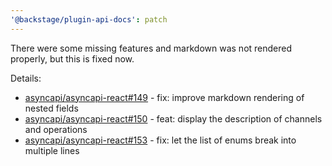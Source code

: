 ```yaml
---
'@backstage/plugin-api-docs': patch
---
```


There were some missing features and markdown was not rendered properly, but this is fixed now.

Details:

- [asyncapi/asyncapi-react#149](https://github.com/asyncapi/asyncapi-react/pull/149) - fix: improve markdown rendering of nested fields
- [asyncapi/asyncapi-react#150](https://github.com/asyncapi/asyncapi-react/pull/150) - feat: display the description of channels and operations
- [asyncapi/asyncapi-react#153](https://github.com/asyncapi/asyncapi-react/pull/153) - fix: let the list of enums break into multiple lines
